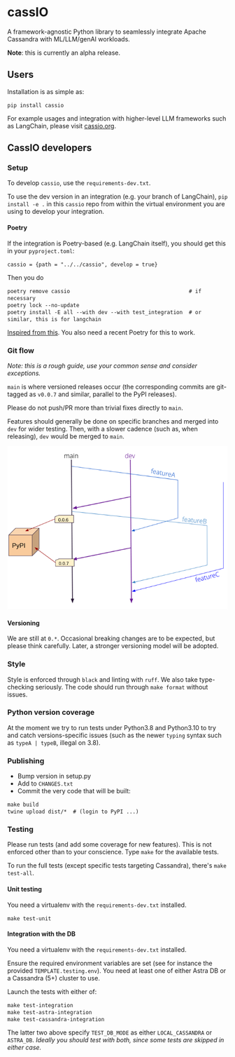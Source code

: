 # cassIO

A framework-agnostic Python library to seamlessly integrate Apache Cassandra with ML/LLM/genAI workloads.

**Note**: this is currently an alpha release.

## Users

Installation is as simple as:

```
pip install cassio
```

For example usages and integration with higher-level LLM frameworks
such as LangChain, please visit [cassio.org](https://cassio.org).

## CassIO developers

### Setup

To develop `cassio`, use the `requirements-dev.txt`.

To use the dev version in an integration (e.g. your branch of LangChain),
`pip install -e .` in this `cassio` repo from within the virtual environment
you are using to develop your integration.

#### Poetry

If the integration is Poetry-based (e.g. LangChain itself), you should get this
in your `pyproject.toml`:

```
cassio = {path = "../../cassio", develop = true}
```

Then you do

```
poetry remove cassio                                      # if necessary
poetry lock --no-update
poetry install -E all --with dev --with test_integration  # or similar, this is for langchain
```

[Inspired from this](https://github.com/orgs/python-poetry/discussions/1135).
You also need a recent Poetry for this to work.

### Git flow

_Note: this is a rough guide, use your common sense and consider exceptions._

`main` is where versioned releases occur (the corresponding commits are git-tagged
as `v0.0.7` and similar, parallel to the PyPI releases).

Please do not push/PR more than trivial fixes directly to `main`.

Features should generally be done on specific branches and merged into `dev`
for wider testing. Then, with a slower cadence (such as, when releasing),
`dev` would be merged to `main`.

![Git flow](images/git-flow.png)

#### Versioning

We are still at `0.*`. Occasional breaking changes are to be expected,
but please think carefully. Later, a stronger versioning model will be adopted.

### Style

Style is enforced through `black` and linting with `ruff`. We also take
type-checking seriously. The code should run through `make format` without
issues.

### Python version coverage

At the moment we try to run tests under Python3.8 and Python3.10 to try and
catch versions-specific issues
(such as the newer `typing` syntax such as `typeA | typeB`, illegal on 3.8).

### Publishing

- Bump version in setup.py
- Add to `CHANGES.txt`
- Commit the very code that will be built:

```
make build
twine upload dist/*  # (login to PyPI ...)
```

### Testing

Please run tests (and add some coverage for new features). This is not
enforced other than to your conscience. Type `make` for the available tests.

To run the full tests (except specific tests targeting Cassandra),
there's `make test-all`.

#### Unit testing

You need a virtualenv with the `requirements-dev.txt` installed.

```
make test-unit
```

#### Integration with the DB

You need a virtualenv with the `requirements-dev.txt` installed.

Ensure the required environment variables are set (see for instance
the provided `TEMPLATE.testing.env`).
You need at least one of either Astra DB or a
Cassandra (5+) cluster to use.

Launch the tests with either of:

```
make test-integration
make test-astra-integration
make test-cassandra-integration
```

The latter two above specify `TEST_DB_MODE` as either `LOCAL_CASSANDRA` or
`ASTRA_DB`. _Ideally you should test with both, since some tests are
skipped in either case._
